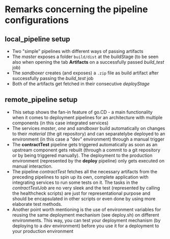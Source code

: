 # Remarks concerning the pipeline configurations

## local_pipeline setup

 - Two "simple" pipelines with different ways of passing artifacts
 - The *master* exposes a folder ```build/dist``` at the buildStage (to be seen also when opening the tab **Artifacts** on a successfully passed *build_test* job)
 - The *sandboxer* creates (and exposes) a ```.zip``` file as build artifact after successfully passing the *build_test* job
 - Both of the artifacts get fetched in their consecutive *deployStage*


## remote_pipeline setup

 - This setup shows the fan-in feature of go.CD - a main functionality when it comes to deployment pipelines for an architecture with multiple components (in this case integrated services)
 - The services *master*, *one* and *sandboxer* build automatically on changes to their *material* (the git repository) and can separatelybe deployed to an environment (in this case a "dev" environment) through a manual trigger
 - The **contractTest** pipeline gets triggered automatically as soon as an upstream component gets rebuilt (through a commit to a git repository or by being triggered manually). The deployment to the production environment (represented by the **deploy** pipeline) only gets executed on manual interaction. 
 - The pipeline *contractTest* fetches all the necessary artifacts from the preceding pipelines to spin up its own, complete application with integrating services to run some tests on it. The tasks in the *contractTestJob* are no very sleek and the test (represented by calling the healthcheck scripts) are just for representational purpose and should be encapsulated in other scripts or even done by using more elaborate test methods. 
 - Another point worth mentioning is the use of environment variables for reusing the same deployment mechanism (see deploy.sh) on different environments. This way, you can test your deployment mechanism (by deploying to a *dev* environment) before you use it for a deployment to your production environment